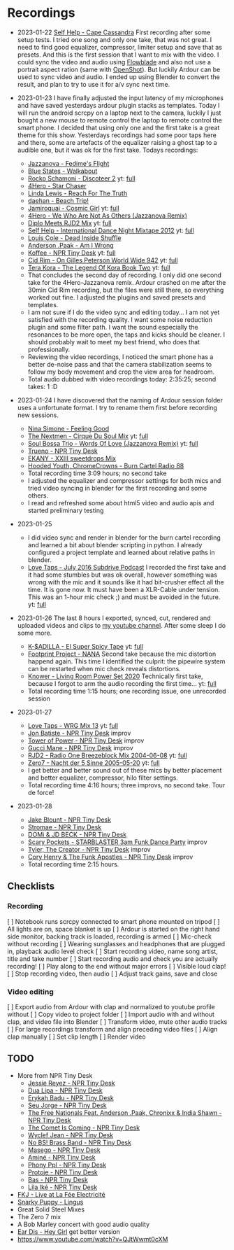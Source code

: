 Recordings
==========

 * 2023-01-22 [Self Help - Cape Cassandra](https://soundcloud.com/djselfhelp/dj-self-help-cape-cassandra)
   First recording after some setup tests. I tried one song and only one take, that was not great.
   I need to find good equalizer, compressor, limiter setup and save that as presets. And this is
   the first session that I want to mix with the video.
   I could sync the video and audio using [Flowblade](https://jliljebl.github.io/flowblade/) and
   also not use a portrait aspect ration (same with [OpenShot](https://www.openshot.org/)). But
   luckily Ardour can be used to sync video and audio. I ended up using Blender to convert the
   result, and plan to try to use it for a/v sync next time.

 * 2023-01-23 I have finally adjusted the input latency of my microphones and have saved yesterdays
   ardour plugin stacks as templates. Today I will run the android scrcpy on a laptop next to the
   camera, luckily I just bought a new mouse to remote control the laptop to remote control the
   smart phone.
   I decided that using only one and the first take is a great theme for this show. Yesterdays
   recordings had some poor taps here and there, some are artefacts of the equalizer raising a ghost
   tap to a audible one, but it was ok for the first take. Todays recordings:
   * [Jazzanova - Fedime's Flight](https://soundcloud.com/jazzanova/jazzanova-fedimes-flight)
   * [Blue States - Walkabout](https://soundcloud.com/bluestates/walkabout)
   * [Rocko Schamoni - Discoteer 2](https://www.youtube.com/watch?v=V9OnbnlGveg)
     yt: [full](https://www.youtube.com/watch?v=J1ZKtI4mjso)
   * [4Hero - Star Chaser](https://www.youtube.com/watch?v=dvVZIxUb7Rg)
   * [Linda Lewis - Reach For The Truth](https://www.youtube.com/watch?v=RDdX0YyLCRs)
   * [daehan - Beach Trip!](https://soundcloud.com/daehanseo/beach-trip-1)
   * [Jamiroquai - Cosmic Girl](https://www.youtube.com/watch?v=D-NvQ6VJYtE)
     yt: [full](https://www.youtube.com/watch?v=FvN9UbfWYUU)
   * [4Hero - We Who Are Not As Others (Jazzanova Remix)](https://www.youtube.com/watch?v=3KD_LgYsILI)
   * [Diplo Meets RJD2 Mix](https://www.youtube.com/watch?v=cj5h1o8XRnk)
     yt: [full](https://youtu.be/Dvgv8RipGB0)
   * [Self Help - International Dance Night Mixtape 2012](https://soundcloud.com/djselfhelp/dj-self-help-international)
     yt: [full](https://youtu.be/h8Uyaf74qpk)
   * [Louis Cole - Dead Inside Shuffle](https://soundcloud.com/louiscole/dead-inside-shuffle)
   * [Anderson .Paak - Am I Wrong](https://soundcloud.com/andersonpaak/am-i-wrong-anderson-paak)
   * [Koffee - NPR Tiny Desk](https://www.youtube.com/watch?v=0Cmzn8BIOdA)
     yt: [full](https://www.youtube.com/watch?v=vG-SLVJTZs0)
   * [Cid Rim - On Gilles Peterson World Wide 942](https://soundcloud.com/worldwide-fm/gpww942-cidrim-mix)
     yt: [full](https://youtu.be/o7YRKBEJsBM)
   * [Tera Kora - The Legend Of Kora Book Two](https://soundcloud.com/tera-kora/the-legend-of-kora-remixes-edits-book-two)
     yt: [full](https://youtu.be/tuZpUrqhtPM)
   * That concludes the second day of recording. I only did one second take for the 4Hero-Jazzanova
     remix. Ardour crashed on me after the 30min Cid Rim recording, but the files were still there,
     so everything worked out fine. I adjusted the plugins and saved presets and templates.
   * I am not sure if I do the video sync and editing today… I am not yet satisfied with the
     recording quality. I want some noise reduction plugin and some filter path. I want the sound
     especially the resonances to be more open, the taps and kicks should be cleaner. I should
     probably wait to meet my best friend, who does that professionally.
   * Reviewing the video recordings, I noticed the smart phone has a better de-noise pass and that
     the camera stabilization seems to follow my body movement and crop the view area for headroom.
   * Total audio dubbed with video recordings today: 2:35:25; second takes: 1 :D

 * 2023-01-24 I have discovered that the naming of Ardour session folder uses a unfortunate format.
   I try to rename them first before recording new sessions.
   * [Nina Simone - Feeling Good](https://www.youtube.com/watch?v=oHRNrgDIJfo)
   * [The Nextmen - Cirque Du Soul Mix](https://www.mixcloud.com/thenextmen/cirque-du-soul-nextmen-mix/)
     yt: [full](https://www.youtube.com/watch?v=vzd615yaguk)
   * [Soul Bossa Trio - Words Of Love (Jazzanova Remix)](https://www.youtube.com/watch?v=BUTyasfhI-g)
     yt: [full](https://youtu.be/Qp-Nnv4d9PE)
   * [Trueno - NPR Tiny Desk](https://www.youtube.com/watch?v=2C-WmZQABLQ)
   * [EKANY - XXIII sweetdrops Mix](https://soundcloud.com/xxiiibeats/sweetdrops-056-w-ekany)
   * [Hooded Youth, ChromeCrowns - Burn Cartel Radio 88](https://soundcloud.com/burncartel/bc-radio-episode-88?in=hoodedyouth/sets/burn-cartel-radio-episode-88)
   * Total recording time 3:09 hours; no second take
   * I adjusted the equalizer and compressor settings for both mics and tried video syncing in
     blender for the first recording and some others.
   * I read and refreshed some about html5 video and audio apis and started preliminary testing

 * 2023-01-25
   * I did video sync and render in blender for the burn cartel recording and learned a bit about
     blender scripting in python. I already configured a project template and learned about relative
     paths in blender.
   * [Love Taps - July 2016 Subdrive Podcast](https://soundcloud.com/subdrive/subdrive-podcast-episode-11-july-2016-love-taps)
     I recorded the first take and it had some stumbles but was ok overall, however something was
     wrong with the mic and it sounds like it had bit-crusher effect all the time. It is gone now.
     It must have been a XLR-Cable under tension. This was an 1-hour mic check ;) and must be
     avoided in the future.
     yt: [full](https://www.youtube.com/watch?v=I5-xhoKfKcU)

 * 2023-01-26 The last 8 hours I exported, synced, cut, rendered and uploaded videos and clips to
   [my youtube channel](https://m.youtube.com/@mbnull). After some sleep I do some more.
   * [K-$ADILLA - El Super Spicy Tape](https://soundcloud.com/thunderstone-labs/sst)
     yt: [full](https://youtu.be/etgSMNBt7zo)
   * [Footprint Project - NANA](https://soundcloud.com/lalonova/footprint-project-nana-radio-edit)
     Second take because the mic distortion happend again. This time I identified the culprit: the
     pipewire system can be restarted when mic check reveals distortions.
   * [Knower - Living Room Power Set 2020](https://www.youtube.com/watch?v=atBO6e7k5Wo)
     Technically first take, because I forgot to arm the audio recording the first time…
     yt: [full](https://youtu.be/_kSwVKgBf34)
   * Total recording time 1:15 hours; one recording issue, one unrecorded session

 * 2023-01-27
   * [Love Taps - WRG Mix 13](https://soundcloud.com/wrgmag/whats-really-good-mix-series-vol-13-by-love-taps)
     yt: [full](https://youtu.be/ccr00pGE6Zo)
   * [Jon Batiste - NPR Tiny Desk](https://www.youtube.com/watch?v=ze4xcmBFvaE) improv
   * [Tower of Power - NPR Tiny Desk](https://www.youtube.com/watch?v=IDksWTzZQ2c) improv
   * [Gucci Mane - NPR Tiny Desk](https://www.youtube.com/watch?v=wlFQjExxD4U) improv
   * [RJD2 - Radio One Breezeblock Mix 2004-06-08](https://www.last.fm/music/RJD2/_/Breezeblock+Mix+08-06-2004)
     yt: [full](https://youtu.be/Bg1yADd6d34)
   * [Zero7 - Nacht der 5 Sinne 2005-05-20](https://soundcloud.com/martin-schnabel-5/zero7-nacht-der-5-sinne-2005-05-20)
     yt: [full](https://youtu.be/mNMzrspRpXE)
   * I get better and better sound out of these mics by better placement and better equalizer,
     compressor, hilo filter settings.
   * Total recording time 4:16 hours; three improvs, no second take. Tour de force!

 * 2023-01-28
   * [Jake Blount - NPR Tiny Desk](https://www.youtube.com/watch?v=uMPFEXq1eSU)
   * [Stromae - NPR Tiny Desk](https://www.youtube.com/watch?v=6dkDepLX0rk)
   * [DOMi & JD BECK - NPR Tiny Desk](https://www.youtube.com/watch?v=ANPbOxaRIO0)
   * [Scary Pockets - STARBLASTER 3am Funk Dance Party](https://youtu.be/1UOVLdPslmo) improv
   * [Tyler, The Creator - NPR Tiny Desk](https://www.youtube.com/watch?v=N1w-hDiJ4dM) improv
   * [Cory Henry & The Funk Apostles - NPR Tiny Desk](https://youtu.be/6m0lk3M3_Ts) improv
   * Total recording time 2:15 hours.

Checklists
----------

### Recording

 [ ] Notebook runs scrcpy connected to smart phone mounted on tripod
 [ ] All lights are on, space blanket is up
 [ ] Ardour is started on the right hand side monitor, backing track is loaded, recording is armed
 [ ] Mic-check without recording
 [ ] Wearing sunglasses and headphones that are plugged in, playback audio level check
 [ ] Start recording video, name song artist, title and take number
 [ ] Start recording audio and check you are actually recording!
 [ ] Play along to the end without major errors
 [ ] Visible loud clap!
 [ ] Stop recording video, then audio
 [ ] Adjust track gains, save and close

### Video editing

 [ ] Export audio from Ardour with clap and normalized to youtube profile without
 [ ] Copy video to project folder
 [ ] Import audio with and without clap, and video file into Blender
 [ ] Transform video, mute other audio tracks
 [ ] For large recordings transform and align preceding video files
 [ ] Align clap manually
 [ ] Set clip length
 [ ] Render video

TODO
----

   * More from NPR Tiny Desk
     * [Jessie Reyez - NPR Tiny Desk](https://www.youtube.com/watch?v=wSl5_RDCfrQ)
     * [Dua Lipa - NPR Tiny Desk](https://www.youtube.com/watch?v=F4neLJQC1_E)
     * [Erykah Badu - NPR Tiny Desk](https://www.youtube.com/watch?v=4cfmEgpOOZk)
     * [Seu Jorge - NPR Tiny Desk](https://www.youtube.com/watch?v=2Ws_5-hiqao)
     * [The Free Nationals Feat. Anderson .Paak, Chronixx & India Shawn - NPR Tiny Desk](https://www.youtube.com/watch?v=y1VKZUg8XZA)
     * [The Comet Is Coming - NPR Tiny Desk](https://www.youtube.com/watch?v=gpfpYTmohAk)
     * [Wyclef Jean - NPR Tiny Desk](https://www.youtube.com/watch?v=EhnLJwmEy_k)
     * [No BS! Brass Band - NPR Tiny Desk](https://www.youtube.com/watch?v=MEjNggZsWow)
     * [Masego - NPR Tiny Desk](https://www.youtube.com/watch?v=K6tzeZLjUNE)
     * [Aminé - NPR Tiny Desk](https://www.youtube.com/watch?v=l0MqlDbZ_as)
     * [Phony Ppl - NPR Tiny Desk](https://www.youtube.com/watch?v=5gP0-sDkFS8)
     * [Protoje - NPR Tiny Desk](https://www.youtube.com/watch?v=CMyNMITOjro)
     * [Bas - NPR Tiny Desk](https://www.youtube.com/watch?v=m0bOq-sm-m8)
     * [Lila Iké - NPR Tiny Desk](https://www.youtube.com/watch?v=mbPa0QH_zxA)
   * [FKJ - Live at La Fée Electricité](https://www.youtube.com/watch?v=xuc9C-C6Ldw)
   * [Snarky Puppy - Lingus](https://www.youtube.com/watch?v=L_XJ_s5IsQc)
   * Great Solid Steel Mixes
   * The Zero 7 mix
   * A Bob Marley concert with good audio quality
   * [Ear Dis - Hey Girl](https://www.youtube.com/watch?v=ia8QIofFWgc) get better version
   * https://www.youtube.com/watch?v=QJtWwmt0cXM
